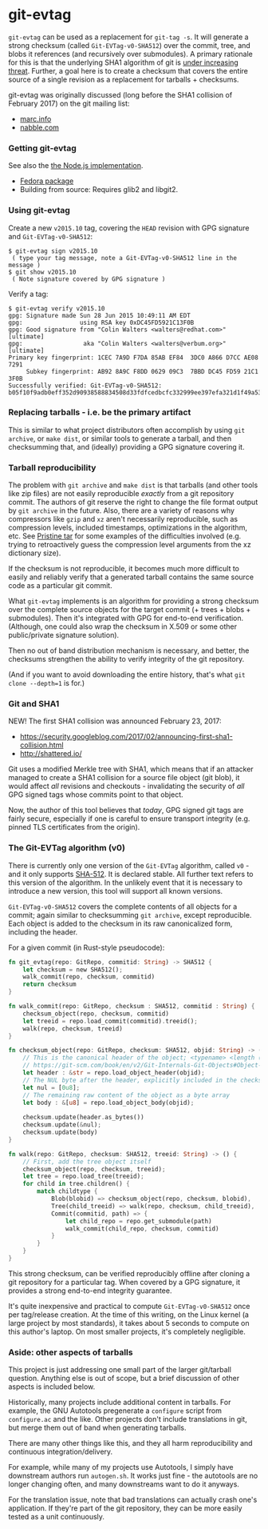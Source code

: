 # git-evtag

`git-evtag` can be used as a replacement for `git-tag -s`.  It
will generate a strong checksum (called `Git-EVTag-v0-SHA512`) over the
commit, tree, and blobs it references (and recursively over submodules).
A primary rationale for this is that the underlying SHA1 algorithm of
git is [under increasing threat](https://marc.info/?l=git&m=148786876821543&w=2).
Further, a goal here is to create a checksum that covers the entire source of
a single revision as a replacement for tarballs + checksums.

git-evtag was originally discussed (long before the SHA1 collision of February 2017)
on the git mailing list:

 - [marc.info](https://marc.info/?l=git&m=142513489318999&w=3)
 - [nabble.com](http://git.661346.n2.nabble.com/weaning-distributions-off-tarballs-extended-verification-of-git-tags-td7626117.html)

### Getting git-evtag

See also the [the Node.js implementation](https://github.com/indutny/git-secure-tag).

 - [Fedora package](https://admin.fedoraproject.org/pkgdb/package/rpms/git-evtag/)
 - Building from source: Requires glib2 and libgit2.

### Using git-evtag

Create a new `v2015.10` tag, covering the `HEAD` revision with GPG
signature and `Git-EVTag-v0-SHA512`:

```
$ git-evtag sign v2015.10
 ( type your tag message, note a Git-EVTag-v0-SHA512 line in the message )
$ git show v2015.10
 ( Note signature covered by GPG signature )
```

Verify a tag:

```
$ git-evtag verify v2015.10
gpg: Signature made Sun 28 Jun 2015 10:49:11 AM EDT
gpg:                using RSA key 0xDC45FD5921C13F0B
gpg: Good signature from "Colin Walters <walters@redhat.com>" [ultimate]
gpg:                 aka "Colin Walters <walters@verbum.org>" [ultimate]
Primary key fingerprint: 1CEC 7A9D F7DA 85AB EF84  3DC0 A866 D7CC AE08 7291
     Subkey fingerprint: AB92 8A9C F8DD 0629 09C3  7BBD DC45 FD59 21C1 3F0B
Successfully verified: Git-EVTag-v0-SHA512: b05f10f9adb0eff352d90938588834508d33fdfcedbcfc332999ee397efa321d1f49a539f1b82f024111a281c1f441002e7f536b06eb04d41857b01636f6f268
```

### Replacing tarballs - i.e. be the primary artifact

This is similar to what project distributors often accomplish by using
`git archive`, or `make dist`, or similar tools to generate a tarball,
and then checksumming that, and (ideally) providing a GPG signature
covering it.

### Tarball reproducibility

The problem with `git archive` and `make dist` is that tarballs (and
other tools like zip files) are not easily reproducible *exactly* from
a git repository commit.  The authors of git reserve the right to
change the file format output by `git archive` in the future.  Also,
there are a variety of reasons why compressors like `gzip` and `xz`
aren't necessarily reproducible, such as compression levels, included
timestamps, optimizations in the algorithm, etc.  See
[Pristine tar](https://salsa.debian.org/debian/pristine-tar)
for some examples of the difficulties involved (e.g. trying to
retroactively guess the compression level arguments from the xz
dictionary size).

If the checksum is not reproducible, it becomes much more difficult to
easily and reliably verify that a generated tarball contains the same
source code as a particular git commit.

What `git-evtag` implements is an algorithm for providing a strong
checksum over the complete source objects for the target commit (+
trees + blobs + submodules).  Then it's integrated with GPG for
end-to-end verification.  (Although, one could also wrap the checksum
in X.509 or some other public/private signature solution).

Then no out of band distribution mechanism is necessary, and better,
the checksums strengthen the ability to verify integrity of the git
repository.

(And if you want to avoid downloading the entire history, that's what
`git clone --depth=1` is for.)

### Git and SHA1

NEW!  The first SHA1 collision was announced February 23, 2017:

 - https://security.googleblog.com/2017/02/announcing-first-sha1-collision.html
 - http://shattered.io/

Git uses a modified Merkle tree with SHA1, which means that if an
attacker managed to create a SHA1 collision for a source file object
(git blob), it would affect *all* revisions and checkouts -
invalidating the security of *all* GPG signed tags whose commits point
to that object.

Now, the author of this tool believes that *today*, GPG signed git
tags are fairly secure, especially if one is careful to ensure
transport integrity (e.g. pinned TLS certificates from the origin).

### The Git-EVTag algorithm (v0)

There is currently only one version of the `Git-EVTag` algorithm,
called `v0` - and it only supports
[SHA-512](https://en.wikipedia.org/wiki/SHA-2).  It is declared
stable.  All further text refers to this version of the algorithm.  In
the unlikely event that it is necessary to introduce a new version,
this tool will support all known versions.

`Git-EVTag-v0-SHA512` covers the complete contents of all objects for
a commit; again similar to checksumming `git archive`, except
reproducible.  Each object is added to the checksum in its raw
canonicalized form, including the header.

For a given commit (in Rust-style pseudocode):

```rust
fn git_evtag(repo: GitRepo, commitid: String) -> SHA512 {
    let checksum = new SHA512();
    walk_commit(repo, checksum, commitid)
    return checksum
}

fn walk_commit(repo: GitRepo, checksum : SHA512, commitid : String) {
    checksum_object(repo, checksum, commitid)
    let treeid = repo.load_commit(commitid).treeid();
    walk(repo, checksum, treeid)
}

fn checksum_object(repo: GitRepo, checksum: SHA512, objid: String) -> () {
    // This is the canonical header of the object; <typename> <length (ascii base 10)>
    // https://git-scm.com/book/en/v2/Git-Internals-Git-Objects#Object-Storage
    let header : &str = repo.load_object_header(objid);
    // The NUL byte after the header, explicitly included in the checksum
    let nul = [0u8];
    // The remaining raw content of the object as a byte array
    let body : &[u8] = repo.load_object_body(objid);
    
    checksum.update(header.as_bytes())
    checksum.update(&nul);
    checksum.update(body)
}

fn walk(repo: GitRepo, checksum: SHA512, treeid: String) -> () {
    // First, add the tree object itself
    checksum_object(repo, checksum, treeid);
    let tree = repo.load_tree(treeid);
    for child in tree.children() {
        match childtype {
            Blob(blobid) => checksum_object(repo, checksum, blobid),
            Tree(child_treeid) => walk(repo, checksum, child_treeid),
            Commit(commitid, path) => {
                let child_repo = repo.get_submodule(path)
                walk_commit(child_repo, checksum, commitid)
            }
        }
    }
}
```

This strong checksum, can be verified reproducibly offline after
cloning a git repository for a particular tag.  When covered by a GPG
signature, it provides a strong end-to-end integrity guarantee.

It's quite inexpensive and practical to compute `Git-EVTag-v0-SHA512`
once per tag/release creation.  At the time of this writing, on the
Linux kernel (a large project by most standards), it takes about 5
seconds to compute on this author's laptop.  On most smaller projects,
it's completely negligible.

### Aside: other aspects of tarballs

This project is just addressing one small part of the larger
git/tarball question.  Anything else is out of scope, but a brief
discussion of other aspects is included below.

Historically, many projects include additional content in tarballs.
For example, the GNU Autotools pregenerate a `configure` script from
`configure.ac` and the like.  Other projects don't include
translations in git, but merge them out of band when generating
tarballs.

There are many other things like this, and they all harm
reproducibility and continuous integration/delivery.

For example, while many of my projects use Autotools, I simply have
downstream authors run `autogen.sh`.  It works just fine - the
autotools are no longer changing often, and many downstreams want to
do it anyways.

For the translation issue, note that bad translations can actually
crash one's application.  If they're part of the git repository, they
can be more easily tested as a unit continuously.
